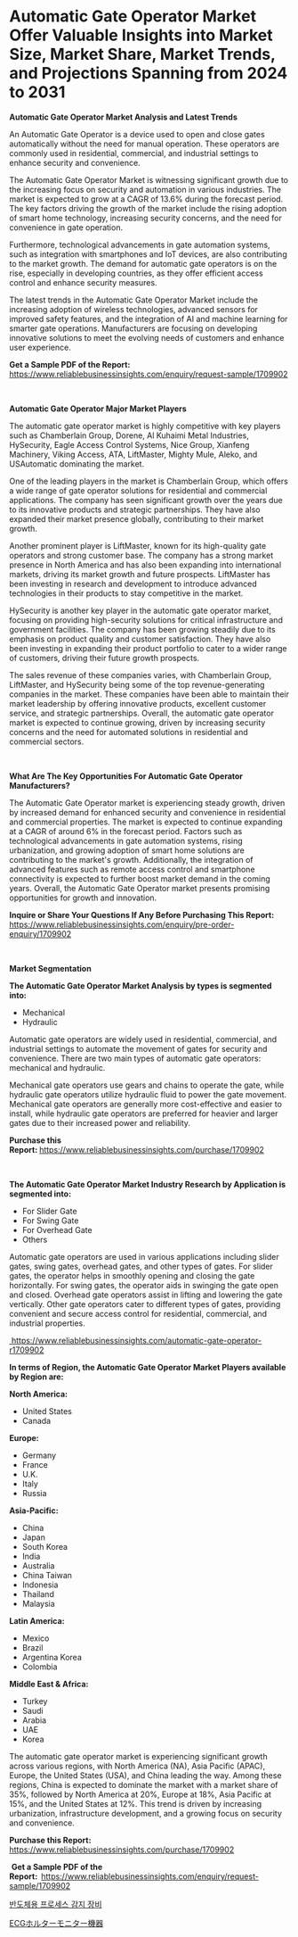 <p><h1>Automatic Gate Operator Market Offer Valuable Insights into Market Size, Market Share, Market Trends, and Projections Spanning from 2024 to 2031</h1></p><p><strong>Automatic Gate Operator Market Analysis and Latest Trends</strong></p>
<p><p>An Automatic Gate Operator is a device used to open and close gates automatically without the need for manual operation. These operators are commonly used in residential, commercial, and industrial settings to enhance security and convenience.</p><p>The Automatic Gate Operator Market is witnessing significant growth due to the increasing focus on security and automation in various industries. The market is expected to grow at a CAGR of 13.6% during the forecast period. The key factors driving the growth of the market include the rising adoption of smart home technology, increasing security concerns, and the need for convenience in gate operation.</p><p>Furthermore, technological advancements in gate automation systems, such as integration with smartphones and IoT devices, are also contributing to the market growth. The demand for automatic gate operators is on the rise, especially in developing countries, as they offer efficient access control and enhance security measures.</p><p>The latest trends in the Automatic Gate Operator Market include the increasing adoption of wireless technologies, advanced sensors for improved safety features, and the integration of AI and machine learning for smarter gate operations. Manufacturers are focusing on developing innovative solutions to meet the evolving needs of customers and enhance user experience.</p></p>
<p><strong>Get a Sample PDF of the Report:&nbsp;</strong> <a href="https://www.reliablebusinessinsights.com/enquiry/request-sample/1709902">https://www.reliablebusinessinsights.com/enquiry/request-sample/1709902</a></p>
<p>&nbsp;</p>
<p><strong>Automatic Gate Operator Major Market Players</strong></p>
<p><p>The automatic gate operator market is highly competitive with key players such as Chamberlain Group, Dorene, Al Kuhaimi Metal Industries, HySecurity, Eagle Access Control Systems, Nice Group, Xianfeng Machinery, Viking Access, ATA, LiftMaster, Mighty Mule, Aleko, and USAutomatic dominating the market. </p><p>One of the leading players in the market is Chamberlain Group, which offers a wide range of gate operator solutions for residential and commercial applications. The company has seen significant growth over the years due to its innovative products and strategic partnerships. They have also expanded their market presence globally, contributing to their market growth.</p><p>Another prominent player is LiftMaster, known for its high-quality gate operators and strong customer base. The company has a strong market presence in North America and has also been expanding into international markets, driving its market growth and future prospects. LiftMaster has been investing in research and development to introduce advanced technologies in their products to stay competitive in the market.</p><p>HySecurity is another key player in the automatic gate operator market, focusing on providing high-security solutions for critical infrastructure and government facilities. The company has been growing steadily due to its emphasis on product quality and customer satisfaction. They have also been investing in expanding their product portfolio to cater to a wider range of customers, driving their future growth prospects.</p><p>The sales revenue of these companies varies, with Chamberlain Group, LiftMaster, and HySecurity being some of the top revenue-generating companies in the market. These companies have been able to maintain their market leadership by offering innovative products, excellent customer service, and strategic partnerships. Overall, the automatic gate operator market is expected to continue growing, driven by increasing security concerns and the need for automated solutions in residential and commercial sectors.</p></p>
<p>&nbsp;</p>
<p><strong>What Are The Key Opportunities For Automatic Gate Operator Manufacturers?</strong></p>
<p><p>The Automatic Gate Operator market is experiencing steady growth, driven by increased demand for enhanced security and convenience in residential and commercial properties. The market is expected to continue expanding at a CAGR of around 6% in the forecast period. Factors such as technological advancements in gate automation systems, rising urbanization, and growing adoption of smart home solutions are contributing to the market's growth. Additionally, the integration of advanced features such as remote access control and smartphone connectivity is expected to further boost market demand in the coming years. Overall, the Automatic Gate Operator market presents promising opportunities for growth and innovation.</p></p>
<p><strong>Inquire or Share Your Questions If Any Before Purchasing This Report:</strong> <a href="https://www.reliablebusinessinsights.com/enquiry/pre-order-enquiry/1709902">https://www.reliablebusinessinsights.com/enquiry/pre-order-enquiry/1709902</a></p>
<p>&nbsp;</p>
<p><strong>Market Segmentation</strong></p>
<p><strong>The Automatic Gate Operator Market Analysis by types is segmented into:</strong></p>
<p><ul><li>Mechanical</li><li>Hydraulic</li></ul></p>
<p><p>Automatic gate operators are widely used in residential, commercial, and industrial settings to automate the movement of gates for security and convenience. There are two main types of automatic gate operators: mechanical and hydraulic. </p><p>Mechanical gate operators use gears and chains to operate the gate, while hydraulic gate operators utilize hydraulic fluid to power the gate movement. Mechanical gate operators are generally more cost-effective and easier to install, while hydraulic gate operators are preferred for heavier and larger gates due to their increased power and reliability.</p></p>
<p><strong>Purchase this Report:&nbsp;</strong><a href="https://www.reliablebusinessinsights.com/purchase/1709902">https://www.reliablebusinessinsights.com/purchase/1709902</a></p>
<p>&nbsp;</p>
<p><strong>The Automatic Gate Operator Market Industry Research by Application is segmented into:</strong></p>
<p><ul><li>For Slider Gate</li><li>For Swing Gate</li><li>For Overhead Gate</li><li>Others</li></ul></p>
<p><p>Automatic gate operators are used in various applications including slider gates, swing gates, overhead gates, and other types of gates. For slider gates, the operator helps in smoothly opening and closing the gate horizontally. For swing gates, the operator aids in swinging the gate open and closed. Overhead gate operators assist in lifting and lowering the gate vertically. Other gate operators cater to different types of gates, providing convenient and secure access control for residential, commercial, and industrial properties.</p></p>
<p><a href="https://www.reliablebusinessinsights.com/automatic-gate-operator-r1709902">&nbsp;https://www.reliablebusinessinsights.com/automatic-gate-operator-r1709902</a></p>
<p><strong>In terms of Region, the Automatic Gate Operator Market Players available by Region are:</strong></p>
<p>
    <p> <strong> North America: </strong>
        <ul>
            <li>United States</li>
            <li>Canada</li>
        </ul>
        </p> 
    <p> <strong> Europe: </strong>
        <ul>
            <li>Germany</li>
            <li>France</li>
            <li>U.K.</li>
            <li>Italy</li>
            <li>Russia</li>
        </ul>
        </p> 
    <p> <strong> Asia-Pacific: </strong>
        <ul>
            <li>China</li>
            <li>Japan</li>
            <li>South Korea</li>
            <li>India</li>
            <li>Australia</li>
            <li>China Taiwan</li>
            <li>Indonesia</li>
            <li>Thailand</li>
            <li>Malaysia</li>
        </ul>
        </p> 
    <p> <strong> Latin America: </strong>
        <ul>
            <li>Mexico</li>
            <li>Brazil</li>
            <li>Argentina Korea</li>
            <li>Colombia</li>
        </ul>
        </p> 
    <p> <strong> Middle East & Africa: </strong>
        <ul>
            <li>Turkey</li>
            <li>Saudi</li>
            <li>Arabia</li>
            <li>UAE</li>
            <li>Korea</li>
        </ul>
    </p>
    </p>
<p><p>The automatic gate operator market is experiencing significant growth across various regions, with North America (NA), Asia Pacific (APAC), Europe, the United States (USA), and China leading the way. Among these regions, China is expected to dominate the market with a market share of 35%, followed by North America at 20%, Europe at 18%, Asia Pacific at 15%, and the United States at 12%. This trend is driven by increasing urbanization, infrastructure development, and a growing focus on security and convenience.</p></p>
<p><strong>Purchase this Report: </strong><a href="https://www.reliablebusinessinsights.com/purchase/1709902">https://www.reliablebusinessinsights.com/purchase/1709902</a></p>
<p>&nbsp;<strong>Get a Sample PDF of the Report:&nbsp;&nbsp;</strong><a href="https://www.reliablebusinessinsights.com/enquiry/request-sample/1709902">https://www.reliablebusinessinsights.com/enquiry/request-sample/1709902</a></p>
<p><strong></strong></p>
<p><p><a href="https://github.com/mithunmistry2258/Market-Research-Report-List-1/blob/main/4844778110190.md">반도체용 프로세스 감지 장비</a></p><p><a href="https://github.com/ChloeConn27/Market-Research-Report-List-1/blob/main/1304218126099.md">ECGホルターモニター機器</a></p></p>